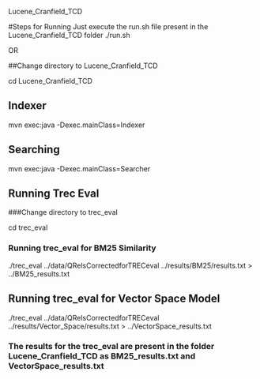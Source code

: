 Lucene_Cranfield_TCD

#Steps for Running 
Just execute the run.sh file present in the Lucene_Cranfield_TCD folder
./run.sh

OR

##Change directory to Lucene_Cranfield_TCD

cd Lucene_Cranfield_TCD

## Indexer

mvn exec:java -Dexec.mainClass=Indexer

## Searching

mvn exec:java -Dexec.mainClass=Searcher

## Running Trec Eval

###Change directory to trec_eval

cd trec_eval

### Running trec_eval for BM25 Similarity

./trec_eval ../data/QRelsCorrectedforTRECeval ../results/BM25/results.txt > ../BM25_results.txt

## Running trec_eval for Vector Space Model

./trec_eval ../data/QRelsCorrectedforTRECeval ../results/Vector_Space/results.txt > ../VectorSpace_results.txt

### The results for the trec_eval are present in the folder Lucene_Cranfield_TCD as BM25_results.txt and VectorSpace_results.txt

